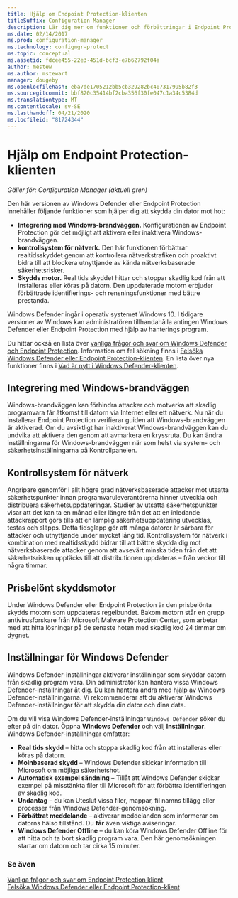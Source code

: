 ```yaml
---
title: Hjälp om Endpoint Protection-klienten
titleSuffix: Configuration Manager
description: Lär dig mer om funktioner och förbättringar i Endpoint Protection som bättre hjälper dig att skydda din dator mot hot.
ms.date: 02/14/2017
ms.prod: configuration-manager
ms.technology: configmgr-protect
ms.topic: conceptual
ms.assetid: fdcee455-22e3-451d-bcf3-e7b62792f04a
author: mestew
ms.author: mstewart
manager: dougeby
ms.openlocfilehash: eba7de1705212bb5cb329282bc407317995b82f3
ms.sourcegitcommit: bbf820c35414bf2cba356f30fe047c1a34c5384d
ms.translationtype: MT
ms.contentlocale: sv-SE
ms.lasthandoff: 04/21/2020
ms.locfileid: "81724344"
---
```

# <a name="endpoint-protection-client-help"></a>Hjälp om Endpoint Protection-klienten

*Gäller för: Configuration Manager (aktuell gren)*


Den här versionen av Windows Defender eller Endpoint Protection innehåller följande funktioner som hjälper dig att skydda din dator mot hot:  

-   **Integrering med Windows-brandväggen.** Konfigurationen av Endpoint Protection gör det möjligt att aktivera eller inaktivera Windows-brandväggen.  
-   **kontrollsystem för nätverk.** Den här funktionen förbättrar realtidsskyddet genom att kontrollera nätverkstrafiken och proaktivt bidra till att blockera utnyttjande av kända nätverksbaserade säkerhetsrisker.  
-   **Skydds motor.** Real tids skyddet hittar och stoppar skadlig kod från att installeras eller köras på datorn. Den uppdaterade motorn erbjuder förbättrade identifierings- och rensningsfunktioner med bättre prestanda.  

Windows Defender ingår i operativ systemet Windows 10.  I tidigare versioner av Windows kan administratören tillhandahålla antingen Windows Defender eller Endpoint Protection med hjälp av hanterings program.

Du hittar också en lista över [vanliga frågor och svar om Windows Defender och Endpoint Protection](endpoint-protection-client-faq.md). Information om fel sökning finns i [Felsöka Windows Defender eller Endpoint Protection-klienten](troubleshoot-endpoint-client.md). En lista över nya funktioner finns i [Vad är nytt i Windows Defender-klienten](https://support.microsoft.com/help/29276/windows-10-whats-new-in-windows-defender).

## <a name="windows-firewall-integration"></a>Integrering med Windows-brandväggen  
 Windows-brandväggen kan förhindra attacker och motverka att skadlig programvara får åtkomst till datorn via Internet eller ett nätverk. Nu när du installerar Endpoint Protection verifierar guiden att Windows-brandväggen är aktiverad. Om du avsiktligt har inaktiverat Windows-brandväggen kan du undvika att aktivera den genom att avmarkera en kryssruta. Du kan ändra inställningarna för Windows-brandväggen när som helst via system- och säkerhetsinställningarna på Kontrollpanelen.  

## <a name="network-inspection-system"></a>Kontrollsystem för nätverk  
 Angripare genomför i allt högre grad nätverksbaserade attacker mot utsatta säkerhetspunkter innan programvaruleverantörerna hinner utveckla och distribuera säkerhetsuppdateringar. Studier av utsatta säkerhetspunkter visar att det kan ta en månad eller längre från det att en inledande attackrapport görs tills att en lämplig säkerhetsuppdatering utvecklas, testas och släpps. Detta tidsglapp gör att många datorer är sårbara för attacker och utnyttjande under mycket lång tid. Kontrollsystem för nätverk i kombination med realtidsskydd bidrar till att bättre skydda dig mot nätverksbaserade attacker genom att avsevärt minska tiden från det att säkerhetsrisken upptäcks till att distributionen uppdateras – från veckor till några timmar.  

## <a name="award-winning-protection-engine"></a>Prisbelönt skyddsmotor  
 Under Windows Defender eller Endpoint Protection är den prisbelönta skydds motorn som uppdateras regelbundet. Bakom motorn står en grupp antivirusforskare från Microsoft Malware Protection Center, som arbetar med att hitta lösningar på de senaste hoten med skadlig kod 24 timmar om dygnet.  

## <a name="windows-defender-settings"></a>Inställningar för Windows Defender
Windows Defender-inställningar aktiverar inställningar som skyddar datorn från skadlig program vara. Din administratör kan hantera vissa Windows Defender-inställningar åt dig. Du kan hantera andra med hjälp av Windows Defender-inställningarna. Vi rekommenderar att du aktiverar Windows Defender-inställningar för att skydda din dator och dina data.

Om du vill visa Windows Defender-inställningar `Windows Defender` söker du efter på din dator. Öppna **Windows Defender** och välj **Inställningar**. Windows Defender-inställningar omfattar:
- **Real tids skydd** – hitta och stoppa skadlig kod från att installeras eller köras på datorn.
- **Molnbaserad skydd** – Windows Defender skickar information till Microsoft om möjliga säkerhetshot.
- **Automatisk exempel sändning** – Tillåt att Windows Defender skickar exempel på misstänkta filer till Microsoft för att förbättra identifieringen av skadlig kod.
- **Undantag** – du kan Uteslut vissa filer, mappar, fil namns tillägg eller processer från Windows Defender-genomsökning.
- **Förbättrat meddelande** – aktiverar meddelanden som informerar om datorns hälso tillstånd. Du **får** även viktiga aviseringar.
- **Windows Defender Offline** – du kan köra Windows Defender Offline för att hitta och ta bort skadlig program vara. Den här genomsökningen startar om datorn och tar cirka 15 minuter.

### <a name="see-also"></a>Se även  
 [Vanliga frågor och svar om Endpoint Protection klient](endpoint-protection-client-faq.md)   
 [Felsöka Windows Defender eller Endpoint Protection-klient](troubleshoot-endpoint-client.md)
